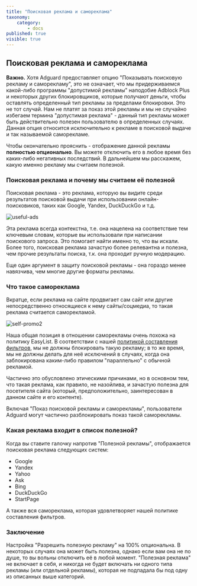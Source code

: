 ```yaml
---
title: "Поисковая реклама и самореклама"
taxonomy:
    category:
        - docs
published: true
visible: true
---
```

## Поисковая реклама и самореклама

**Важно.** Хотя Adguard предоставляет опцию "Показывать поисковую рекламу и саморекламу", это не означает, что мы придерживаемся какой-либо программы "допустимой рекламы" наподобие Adblock Plus и некоторых других блокировщиков, которые получают деньги, чтобы оставлять определенный тип рекламы за пределами блокировки. Это не тот случай. Нам не платят за показ этой рекламы и мы не случайно избегаем термина "допустимая реклама" - данный тип рекламы может быть действительно полезен пользователю в определенных случаях. Данная опция относится исключительно к рекламе в поисковой выдаче и так называемой саморекламе.

Чтобы окончательно прояснить - отображение данной рекламы **полностью опционально**. Вы можете отключить его в любое время без каких-либо негативных последствий. В дальнейшем мы расскажем, какую именно рекламу мы считаем полезной.

### Поисковая реклама и почему мы считаем её полезной

Поисковая реклама - это реклама, которую вы видите среди результатов поисковой выдачи при использовании онлайн-поисковиков, таких как Google, Yandex, DuckDuckGo и т.д. 

![useful-ads](https://user-images.githubusercontent.com/28726429/27696874-7465be6c-5cfb-11e7-9672-99d20e4567db.png)

Эта реклама всегда контекстна, т.е. она нацелена на соответствие тем ключевым словам, которые вы использовали при написании поискового запроса. Это помогает найти именно то, что вы искали. Более того, поисковая реклама зачастую более релевантна и полезна, чем прочие результаты поиска, т.к. она проходит ручную модерацию.

Еще один аргумент в защиту поисковой рекламы - она гораздо менее навязчива, чем многие другие форматы рекламы.

### Что такое самореклама

Вкратце, если реклама на сайте продвигает сам сайт или другие непосредственно относящиеся к нему сайты/соцмедиа, то такая реклама считается саморекламой.

![self-promo2](https://user-images.githubusercontent.com/28726429/27702527-04786ef8-5d0d-11e7-9eec-6aa7ab55ce05.png)

Наша общая позиция в отношении саморекламы очень похожа на политику EasyList. В соответствии с нашей [политикой составления фильтров](https://kb.adguard.com/general/adguard-filter-policy), мы не должны блокировать такую рекламу; в то же время, мы не должны делать для неё исключений в случаях, когда она заблокирована каким-либо правилом "параллельно" с обычной рекламой.


Частично это обусловлено этическими причинами, но в основном тем, что такая реклама, как правило, не назойлива, и зачастую полезна для посетителя сайта (который, предположительно, заинтересован в данном сайте и его контенте).
 
Включая "Показ поисковой рекламы и саморекламы", пользователи Adguard могут частично разблокировать показ такой саморекламы. 

### Какая реклама входит в список полезной?

Когда вы ставите галочку напротив "Полезной рекламы", отображается поисковая реклама следующих систем:

* Google             
* Yandex
* Yahoo
* Ask
* Bing
* DuckDuckGo
* StartPage

А также вся самореклама, которая удовлетворяет нашей политике составления фильтров.

### Заключение

Настройка "Разрешить полезную рекламу" на 100% опциональна. В некоторых случаях она может быть полезна, однако если вам она не по душе, то вы вольны отключить её в любой момент. "Полезная реклама" не включает в себя, и никогда не будет включать ни одного типа рекламы (или отдельной рекламы), которая не подпадала бы под одну из описанных выше категорий.
